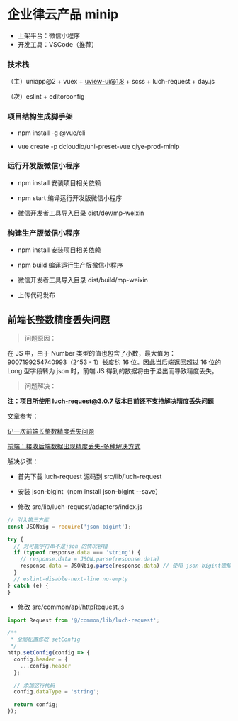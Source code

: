 # 企业律云产品 minip

- 上架平台：微信小程序
- 开发工具：VSCode（推荐）

### 技术栈

（主）uniapp@2 + vuex + uview-ui@1.8 + scss + luch-request + day.js

（次）eslint + editorconfig

### 项目结构生成脚手架

- npm install -g @vue/cli

- vue create -p dcloudio/uni-preset-vue qiye-prod-minip

### 运行开发版微信小程序

- npm install 安装项目相关依赖

- npm start 编译运行开发版微信小程序

- 微信开发者工具导入目录 dist/dev/mp-weixin

### 构建生产版微信小程序

- npm install 安装项目相关依赖

- npm build 编译运行生产版微信小程序

- 微信开发者工具导入目录 dist/build/mp-weixin

- 上传代码发布

## 前端长整数精度丢失问题

> 问题原因：

在 JS 中，由于 Number 类型的值也包含了小数，最大值为：9007199254740993（2^53 - 1）长度约 16 位。因此当后端返回超过 16 位的 Long 型字段转为 json 时，前端 JS 得到的数据将由于溢出而导致精度丢失。

> 问题解决：

**注：项目所使用 luch-request@3.0.7 版本目前还不支持解决精度丢失问题**

文章参考：

[记一次前端长整数精度丢失问题](https://blog.51cto.com/u_15067249/2908604)

[前端：接收后端数据出现精度丢失-多种解决方式](https://blog.51cto.com/u_15585699/5192081)

解决步骤：

- 首先下载 luch-request 源码到 src/lib/luch-request

- 安装 json-bigint（npm install json-bigint --save）

- 修改 src/lib/luch-request/adapters/index.js

```js
// 引入第三方库
const JSONbig = require('json-bigint');

try {
  // 对可能字符串不是json 的情况容错
  if (typeof response.data === 'string') {
    // response.data = JSON.parse(response.data)
    response.data = JSONbig.parse(response.data) // 使用 json-bigint做解析，防止精度丢失
  }
  // eslint-disable-next-line no-empty
} catch (e) {
}
```

- 修改 src/common/api/httpRequest.js

```js
import Request from '@/common/lib/luch-request';

/**
 * 全局配置修改 setConfig
 */
http.setConfig(config => {
  config.header = {
    ...config.header
  };

  // 添加这行代码
  config.dataType = 'string';

  return config;
});
```


